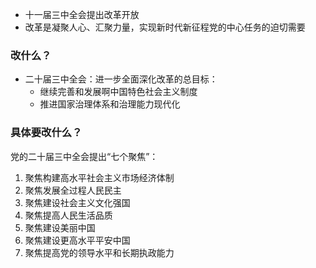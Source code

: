 - 十一届三中全会提出改革开放
- 改革是凝聚人心、汇聚力量，实现新时代新征程党的中心任务的迫切需要
### 改什么？
- 二十届三中全会：进一步全面深化改革的总目标：
	- 继续完善和发展啊中国特色社会主义制度
	- 推进国家治理体系和治理能力现代化
### 具体要改什么？
党的二十届三中全会提出“七个聚焦”：
1. 聚焦构建高水平社会主义市场经济体制
2. 聚焦发展全过程人民民主
3. 聚焦建设社会主义文化强国
4. 聚焦提高人民生活品质
5. 聚焦建设美丽中国
6. 聚焦建设更高水平平安中国
7. 聚焦提高党的领导水平和长期执政能力